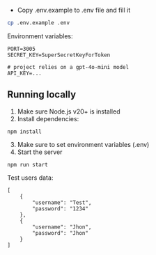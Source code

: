 - Copy .env.example to .env file and fill it
```bash  
cp .env.example .env
```
Environment variables:
```
PORT=3005
SECRET_KEY=SuperSecretKeyForToken

# project relies on a gpt-4o-mini model 
API_KEY=...
```

## Running locally
1. Make sure Node.js v20+ is installed
2. Install dependencies:
```
npm install
``` 
3. Make sure to set environment variables (.env)
4. Start the server
```
npm run start
``` 

Test users data:
```
[
    {
        "username": "Test",
        "password": "1234"
    },
    {
        "username": "Jhon",
        "password": "Jhon"
    }
]
```

